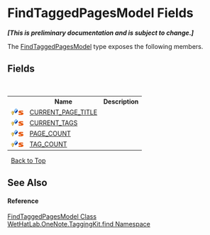 # FindTaggedPagesModel Fields
 _**\[This is preliminary documentation and is subject to change.\]**_

The <a href="61df9a94-5b66-19be-5b06-1d28184da999">FindTaggedPagesModel</a> type exposes the following members.


## Fields
&nbsp;<table><tr><th></th><th>Name</th><th>Description</th></tr><tr><td>![Protected field](media/protfield.gif "Protected field")![Static member](media/static.gif "Static member")</td><td><a href="e25d5be9-34fe-ac70-d8dc-c0d339734eff">CURRENT_PAGE_TITLE</a></td><td /></tr><tr><td>![Protected field](media/protfield.gif "Protected field")![Static member](media/static.gif "Static member")</td><td><a href="2536f3c7-1563-5d2a-2ab6-a7587d26efd6">CURRENT_TAGS</a></td><td /></tr><tr><td>![Protected field](media/protfield.gif "Protected field")![Static member](media/static.gif "Static member")</td><td><a href="8e66da4a-f55e-3f91-73ac-fe1223ad2c51">PAGE_COUNT</a></td><td /></tr><tr><td>![Protected field](media/protfield.gif "Protected field")![Static member](media/static.gif "Static member")</td><td><a href="6df8f23b-32b8-0d4a-303c-fe1d390c3e2f">TAG_COUNT</a></td><td /></tr></table>&nbsp;
<a href="#findtaggedpagesmodel-fields">Back to Top</a>

## See Also


#### Reference
<a href="61df9a94-5b66-19be-5b06-1d28184da999">FindTaggedPagesModel Class</a><br /><a href="0e3a8efd-07d2-1709-b1cd-709153222081">WetHatLab.OneNote.TaggingKit.find Namespace</a><br />